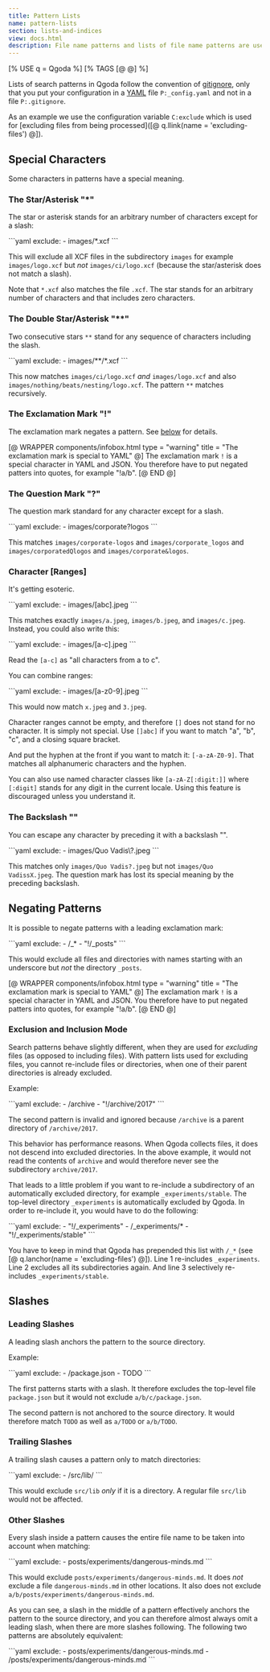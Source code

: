 ```yaml
---
title: Pattern Lists
name: pattern-lists
section: lists-and-indices
view: docs.html
description: File name patterns and lists of file name patterns are used throughout Qgoda for definining sets of files and directories.
---
```

<qgoda-no-xgettext>
[% USE q = Qgoda %]
[% TAGS [@ @] %]
</qgoda-no-xgettext>

Lists of search patterns in Qgoda follow the convention of [gitignore](https://git-scm.com/docs/gitignore), only that you put your configuration in a [YAML](http://yaml.org/) file `P:_config.yaml` and not in a file `P:.gitignore`.

<qgoda-no-xgettext><qgoda-toc /></qgoda-no-xgettext>

As an example we use the configuration variable `C:exclude` which is used for [excluding files from being processed]([@ q.llink(name = 'excluding-files') @]).

## Special Characters

Some characters in patterns have a special meaning.

### The Star/Asterisk "*"

The star or asterisk stands for an arbitrary number of characters except for a slash:

<qgoda-no-xgettext>
```yaml
exclude:
- images/*.xcf
```
</qgoda-no-xgettext>

This will exclude all XCF files in the subdirectory `images` for example `images/logo.xcf` but *not* `images/ci/logo.xcf` (because the star/asterisk does not match a slash).

Note that `*.xcf` also matches the file `.xcf`.  The star stands for an arbitrary number of characters and that includes zero characters.

### The Double Star/Asterisk "**"

Two consecutive stars `**` stand for any sequence of characters including the slash.

<qgoda-no-xgettext>
```yaml
exclude:
- images/**/*.xcf
```
</qgoda-no-xgettext>

This now matches `images/ci/logo.xcf` *and* `images/logo.xcf` and also `images/nothing/beats/nesting/logo.xcf`.  The pattern `**` matches recursively.

### The Exclamation Mark "!"

The exclamation mark negates a pattern.  See [below](#negating-patterns) for details.

[@ WRAPPER components/infobox.html
           type = "warning" title = "The exclamation mark is special to YAML" @]
The exclamation mark <code>!</code> is a special character in YAML and JSON.  You therefore have to put negated patters into quotes, for example "!a/b".
[@ END @]

### The Question Mark "?"

The question mark standard for any character except for a slash.

<qgoda-no-xgettext>
```yaml
exclude:
- images/corporate?logos
```
</qgoda-no-xgettext>

This matches `images/corporate-logos` and `images/corporate_logos` and `images/corporatedQlogos` and `images/corporate&logos`.

### Character [Ranges]

It's getting esoteric.

<qgoda-no-xgettext>
```yaml
exclude:
- images/[abc].jpeg
```
</qgoda-no-xgettext>

This matches exactly `images/a.jpeg`, `images/b.jpeg`, and `images/c.jpeg`.  Instead, you could also write this:

<qgoda-no-xgettext>
```yaml
exclude:
- images/[a-c].jpeg
```
</qgoda-no-xgettext>

Read the `[a-c]` as "all characters from a to c".

You can combine ranges:

<qgoda-no-xgettext>
```yaml
exclude:
- images/[a-z0-9].jpeg
```
</qgoda-no-xgettext>

This would now match `x.jpeg` and `3.jpeg`.

Character ranges cannot be empty, and therefore `[]` does not stand for no character.  It is simply not special.  Use `[]abc]` if you want to match "a", "b", "c", and a closing square bracket.

And put the hyphen at the front if you want to match it: `[-a-zA-Z0-9]`.  That matches all alphanumeric characters and the hyphen.

You can also use named character classes like `[a-zA-Z[:digit:]]` where `[:digit]` stands for any digit in the current locale.  Using this feature is discouraged unless you understand it.

### The Backslash "\"

You can escape any character by preceding it with a backslash "\".

<qgoda-no-xgettext>
```yaml
exclude:
- images/Quo Vadis\?.jpeg
```
</qgoda-no-xgettext>

This matches only `images/Quo Vadis?.jpeg` but not `images/Quo VadissX.jpeg`.  The question mark has lost its special meaning by the preceding backslash.

## Negating Patterns

It is possible to negate patterns with a leading exclamation mark:

<qgoda-no-xgettext>
```yaml
exclude:
- /_*
- "!/_posts"
```
</qgoda-no-xgettext>

This would exclude all files and directories with names starting with an underscore but *not* the directory `_posts`.

[@ WRAPPER components/infobox.html
           type = "warning" title = "The exclamation mark is special to YAML" @]
The exclamation mark <code>!</code> is a special character in YAML and JSON.  You therefore have to put negated patters into quotes, for example "!a/b".
[@ END @]

### Exclusion and Inclusion Mode

Search patterns behave slightly different, when they are used for *excluding* files (as opposed to including files).  With pattern lists used for excluding files, you cannot re-include files or directories, when one of their parent directories is already excluded.

Example:

<qgoda-no-xgettext>
```yaml
exclude:
- /archive
- "!/archive/2017"
```
</qgoda-no-xgettext>

The second pattern is invalid and ignored because `/archive` is a parent directory of `/archive/2017`.

This behavior has performance reasons.  When Qgoda collects files, it does not descend into excluded directories.  In the above example, it would not read the contents of `archive` and would therefore never see the subdirectory `archive/2017`.

That leads to a little problem if you want to re-include a subdirectory of an automatically excluded directory, for example `_experiments/stable`.  The top-level directory `_experiments` is automatically excluded by Qgoda.  In order to re-include it, you would have to do the following:

<qgoda-no-xgettext>
```yaml
exclude:
- "!/_experiments"
- /_experiments/*
- "!/_experiments/stable"
```
</qgoda-no-xgettext>

You have to keep in mind that Qgoda has prepended this list with `/_*` (see [@ q.lanchor(name = 'excluding-files') @]).  Line 1 re-includes `_experiments`.  Line 2 excludes all its subdirectories again.  And line 3 selectively re-includes `_experiments/stable`.

## Slashes

### Leading Slashes

A leading slash anchors the pattern to the source directory.

Example:

<qgoda-no-xgettext>
```yaml
exclude:
- /package.json
- TODO
```
</qgoda-no-xgettext>

The first patterns starts with a slash.  It therefore excludes the top-level file `package.json` but it would not exclude `a/b/c/package.json`.

The second pattern is not anchored to the source directory.  It would therefore match `TODO` as well as `a/TODO` or `a/b/TODO`.

### Trailing Slashes

A trailing slash causes a pattern only to match directories:

<qgoda-no-xgettext>
```yaml
exclude:
- /src/lib/
```
</qgoda-no-xgettext>

This would exclude `src/lib` *only* if it is a directory.  A regular file `src/lib` would not be affected.

### Other Slashes

Every slash inside a pattern causes the entire file name to be taken into account when matching:

<qgoda-no-xgettext>
```yaml
exclude:
- posts/experiments/dangerous-minds.md
```
</qgoda-no-xgettext>

This would exclude `posts/experiments/dangerous-minds.md`.  It does *not* exclude a file `dangerous-minds.md` in other locations.  It also does not exclude `a/b/posts/experiments/dangerous-minds.md`.

As you can see, a slash in the middle of a pattern effectively anchors the pattern to the source directory, and you can therefore almost always omit a leading slash, when there are more slashes following.  The following two patterns are absolutely equivalent:

<qgoda-no-xgettext>
```yaml
exclude:
- posts/experiments/dangerous-minds.md
- /posts/experiments/dangerous-minds.md
```
</qgoda-no-xgettext>
